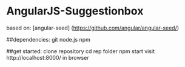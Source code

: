 # AngularJS-Suggestionbox
based on:
[angular-seed] (https://github.com/angular/angular-seed/)

##dependencies:
git
node.js
npm

##get started:
clone repository
cd rep folder
npm start
visit http://localhost:8000/ in browser
